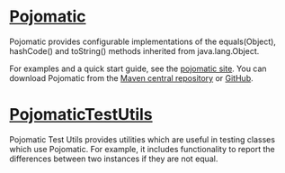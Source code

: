 [Pojomatic](pojomatic/pojomatic-all/pojomatic)
=============
Pojomatic provides configurable implementations of the equals(Object), hashCode() and toString() methods inherited from java.lang.Object.

For examples and a quick start guide, see the [pojomatic site](http://overstock.github.com/pojomatic). You can download Pojomatic from the [Maven central repository](http://repo1.maven.org/maven2/org/pojomatic/) or [GitHub](https://github.com/overstock/pojomatic).


[PojomaticTestUtils](pojomatic/ppojomatic-all/pojomatic-test-utils)
=============

Pojomatic Test Utils provides utilities which are useful in testing classes which use Pojomatic. For example, it includes functionality to report the differences between two instances if they are not equal.
